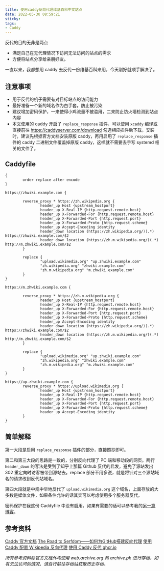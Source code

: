```yaml
---
title: 使用caddy反向代理维基百科中文站点
date: 2022-05-30 08:59:21
sticky:
tags:
- Caddy
---
```


反代的目的无非是两点

- 满足自己在无代理情况下访问无法访问的站点的需求
- 方便将站点分享给亲朋好友。

一直以来，我都想用 caddy 去反代一份维基百科来用，今天刚好就顺手解决了。

## 注意事项

- 用于反代的机子需要有对目标站点的访问能力
- 最好准备一个新的域名作为白手套，防止被污染
- 建议增加密码保护，一来使得小鸡流量不被滥用，二来防止防火墙检测到站点内容
- 本文使用的 caddy 开启了 `replace_response` 插件，可以使用 `xcaddy` 编译或直接前往 https://caddyserver.com/download 勾选相应插件后下载。安装时，建议先根据官方文档安装原版 caddy，再用启用了 `replace_response` 插件的 caddy 二进制文件覆盖掉原版 caddy，这样就不需要去手写 systemd 相关的文件了。

## Caddyfile

```nginx
{
        order replace after encode
}

https://zhwiki.example.com {

        reverse_proxy * https://zh.wikipedia.org {
                header_up Host {upstream_hostport}
                header_up X-Real-IP {http.request.remote.host}
                header_up X-Forwarded-For {http.request.remote.host}
                header_up X-Forwarded-Port {http.request.port}
                header_up X-Forwarded-Proto {http.request.scheme}
                header_up Accept-Encoding identity
                header_down location (https://zh.wikipedia.org/)(.*) https://zhwiki.example.com/$2
                header_down location (https://zh.m.wikipedia.org/)(.*) http://m.zhwiki.example.com/$2
        }

        replace {
                "upload.wikimedia.org" "up.zhwiki.example.com"
                "zh.wikipedia.org" "zhwiki.example.com"
                "zh.m.wikipedia.org" "m.zhwiki.example.com"
        }
}

https://m.zhwiki.example.com {

        reverse_proxy * https://zh.m.wikipedia.org {
                header_up Host {upstream_hostport}
                header_up X-Real-IP {http.request.remote.host}
                header_up X-Forwarded-For {http.request.remote.host}
                header_up X-Forwarded-Port {http.request.port}
                header_up X-Forwarded-Proto {http.request.scheme}
                header_up Accept-Encoding identity
                header_down location (https://zh.wikipedia.org/)(.*) https://zhwiki.example.com/$2
                header_down location (https://zh.m.wikipedia.org/)(.*) http://m.zhwiki.example.com/$2
        }

        replace {
                "upload.wikimedia.org" "up.zhwiki.example.com"
                "zh.wikipedia.org" "zhwiki.example.com"
                "zh.m.wikipedia.org" "m.zhwiki.example.com"
        }
}

https://up.zhwiki.example.com {
        reverse_proxy * https://upload.wikimedia.org {
                header_up Host {upstream_hostport}
                header_up X-Real-IP {http.request.remote.host}
                header_up X-Forwarded-For {http.request.remote.host}
                header_up X-Forwarded-Port {http.request.port}
                header_up X-Forwarded-Proto {http.request.scheme}
                header_up Accept-Encoding identity
        }
}

```

## 简单解释

第一大段是启用 `replace_response` 插件的部分，直接照抄即可。

第二和第三大段的思路是一致的，分别反向代理了 PC 端和移动段的网页。两行 ` header_down` 的写法是受到了知乎上那篇 Github 反代的启发，避免了源站发出 302 重定向时访客被带到源站去。replace 部分不用多说，就是将针对三个源站域名的请求改到反代站域名。

第四大段就是中规中举地反代了 `upload.wikimedia.org` 这个域名，上面存放的大多数是媒体文件，如果条件允许的话其实可以考虑使用多个服务器反代。

密码保护在我这份 Caddyfile 中没有启用，如果有需要的话可以参考我的[另一篇博客](/2021/10/21/picuploader-on-archlinux-with-caddy/#设置访问密码（可选）)。

## 参考资料

[Caddy 官方文档](https://caddyserver.com/docs/)
[The Road to Serfdom——如何为GitHub搭建反向代理](https://zhuanlan.zhihu.com/p/476390779)
[使用 Caddy 配置 Wikipedia 反向代理](https://ichon.me/post/1026.html)
[使用 Caddy 反代 ghcr.io](https://learningman.top/archives/365)

*所有参考资料除官方文档外均使用 web.archive.org 和 archive.ph 进行存档，如有无法访问的情况，请自行前往存档站获取历史存档。*

